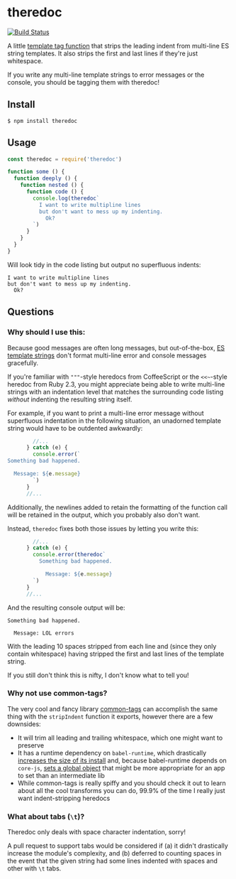 # theredoc

[![Build Status](https://travis-ci.org/testdouble/theredoc.svg?branch=master)](https://travis-ci.org/testdouble/theredoc)

A little [template tag
function](https://developer.mozilla.org/en-US/docs/Web/JavaScript/Reference/Template_literals#Tagged_templates)
that strips the leading indent from multi-line ES string templates. It also
strips the first and last lines if they're just whitespace.

If you write any multi-line template strings to error messages or the console,
you should be tagging them with theredoc!

## Install

```
$ npm install theredoc
```

## Usage

``` js
const theredoc = require('theredoc')

function some () {
  function deeply () {
    function nested () {
      function code () {
        console.log(theredoc`
          I want to write multipline lines
          but don't want to mess up my indenting.
            Ok?
        `)
      }
    }
  }
}
```

Will look tidy in the code listing but output no superfluous indents:

```
I want to write multipline lines
but don't want to mess up my indenting.
  Ok?
```

## Questions

### Why should I use this:

Because good messages are often long messages, but out-of-the-box, [ES template
strings](https://developer.mozilla.org/en-US/docs/Web/JavaScript/Reference/Template_literals)
don't format multi-line error and console messages gracefully.

If you're familiar with `"""`-style heredocs from CoffeeScript or the
`<<~`-style heredoc from Ruby 2.3, you might appreciate being able to write
multi-line strings with an indentation level that matches the surrounding code
listing _without_ indenting the resulting string itself.

For example, if you want to print a multi-line error message without superfluous
indentation in the following situation, an unadorned template string would have
to be outdented awkwardly:

```js
        //...
      } catch (e) {
        console.error(`
Something bad happened.

  Message: ${e.message}
        `)
      }
      //...
```

Additionally, the newlines added to retain the formatting of the function call
will be retained in the output, which you probably also don't want.

Instead, `theredoc` fixes both those issues by letting you write this:

```js
        //...
      } catch (e) {
        console.error(theredoc`
          Something bad happened.

            Message: ${e.message}
        `)
      }
      //...
```

And the resulting console output will be:

```
Something bad happened.

  Message: LOL errors
```

With the leading 10 spaces stripped from each line and (since they only contain
whitespace) having stripped the first and last lines of the template string.

If you still don't think this is nifty, I don't know what to tell you!

### Why not use common-tags?

The very cool and fancy library
[common-tags](https://github.com/declandewet/common-tags) can accomplish the
same thing with the `stripIndent` function it exports, however there are a few
downsides:

* It will trim all leading and trailing whitespace, which one might want to
  preserve
* It has a runtime dependency on `babel-runtime`, which drastically [increases
  the size of its
  install](https://github.com/declandewet/common-tags/issues/108) and, because
  babel-runtime depends on `core-js`, [sets a global
  object](https://github.com/testdouble/testdouble.js/issues/364) that might be
  more appropriate for an app to set than an intermediate lib
* While common-tags is really spiffy and you should check it out to learn about
  all the cool transforms you can do, 99.9% of the time I really just want
  indent-stripping heredocs

### What about tabs (`\t`)?

Theredoc only deals with space character indentation, sorry!

A pull request to support tabs would be considered if (a) it didn't drastically
increase the module's complexity, and (b) deferred to counting spaces in the
event that the given string had some lines indented with spaces and other with
`\t` tabs.
